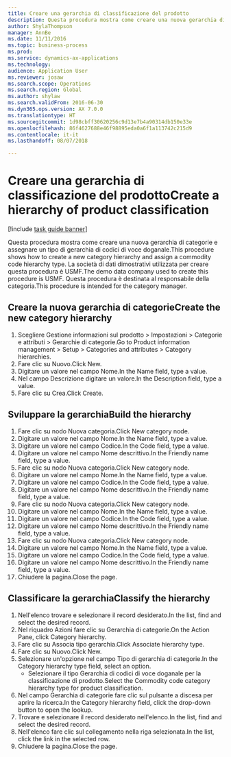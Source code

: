 ```yaml
--- 
title: Creare una gerarchia di classificazione del prodotto
description: Questa procedura mostra come creare una nuova gerarchia di categorie e assegnare un tipo di gerarchia di codici di voce doganale.
author: ShylaThompson
manager: AnnBe
ms.date: 11/11/2016
ms.topic: business-process
ms.prod: 
ms.service: dynamics-ax-applications
ms.technology: 
audience: Application User
ms.reviewer: josaw
ms.search.scope: Operations
ms.search.region: Global
ms.author: shylaw
ms.search.validFrom: 2016-06-30
ms.dyn365.ops.version: AX 7.0.0
ms.translationtype: HT
ms.sourcegitcommit: 1d98cbff30620256c9d13e7b4a90314db150e33e
ms.openlocfilehash: 86f4627688e46f98895eda0a6f1a113742c215d9
ms.contentlocale: it-it
ms.lasthandoff: 08/07/2018

---
```

# <a name="create-a-hierarchy-of-product-classification"></a><span data-ttu-id="53f4b-103">Creare una gerarchia di classificazione del prodotto</span><span class="sxs-lookup"><span data-stu-id="53f4b-103">Create a hierarchy of product classification</span></span>

[!include [task guide banner](../../includes/task-guide-banner.md)]

<span data-ttu-id="53f4b-104">Questa procedura mostra come creare una nuova gerarchia di categorie e assegnare un tipo di gerarchia di codici di voce doganale.</span><span class="sxs-lookup"><span data-stu-id="53f4b-104">This procedure shows how to create a new category hierarchy and assign a commodity code hierarchy type.</span></span> <span data-ttu-id="53f4b-105">La società di dati dimostrativi utilizzata per creare questa procedura è USMF.</span><span class="sxs-lookup"><span data-stu-id="53f4b-105">The demo data company used to create this procedure is USMF.</span></span> <span data-ttu-id="53f4b-106">Questa procedura è destinata al responsabile della categoria.</span><span class="sxs-lookup"><span data-stu-id="53f4b-106">This procedure is intended for the category manager.</span></span>


## <a name="create-the-new-category-hierarchy"></a><span data-ttu-id="53f4b-107">Creare la nuova gerarchia di categorie</span><span class="sxs-lookup"><span data-stu-id="53f4b-107">Create the new category hierarchy</span></span>
1. <span data-ttu-id="53f4b-108">Scegliere Gestione informazioni sul prodotto > Impostazioni > Categorie e attributi > Gerarchie di categorie.</span><span class="sxs-lookup"><span data-stu-id="53f4b-108">Go to Product information management > Setup > Categories and attributes > Category hierarchies.</span></span>
2. <span data-ttu-id="53f4b-109">Fare clic su Nuovo.</span><span class="sxs-lookup"><span data-stu-id="53f4b-109">Click New.</span></span>
3. <span data-ttu-id="53f4b-110">Digitare un valore nel campo Nome.</span><span class="sxs-lookup"><span data-stu-id="53f4b-110">In the Name field, type a value.</span></span>
4. <span data-ttu-id="53f4b-111">Nel campo Descrizione digitare un valore.</span><span class="sxs-lookup"><span data-stu-id="53f4b-111">In the Description field, type a value.</span></span>
5. <span data-ttu-id="53f4b-112">Fare clic su Crea.</span><span class="sxs-lookup"><span data-stu-id="53f4b-112">Click Create.</span></span>

## <a name="build-the-hierarchy"></a><span data-ttu-id="53f4b-113">Sviluppare la gerarchia</span><span class="sxs-lookup"><span data-stu-id="53f4b-113">Build the hierarchy</span></span>
1. <span data-ttu-id="53f4b-114">Fare clic su nodo Nuova categoria.</span><span class="sxs-lookup"><span data-stu-id="53f4b-114">Click New category node.</span></span>
2. <span data-ttu-id="53f4b-115">Digitare un valore nel campo Nome.</span><span class="sxs-lookup"><span data-stu-id="53f4b-115">In the Name field, type a value.</span></span>
3. <span data-ttu-id="53f4b-116">Digitare un valore nel campo Codice.</span><span class="sxs-lookup"><span data-stu-id="53f4b-116">In the Code field, type a value.</span></span>
4. <span data-ttu-id="53f4b-117">Digitare un valore nel campo Nome descrittivo.</span><span class="sxs-lookup"><span data-stu-id="53f4b-117">In the Friendly name field, type a value.</span></span>
5. <span data-ttu-id="53f4b-118">Fare clic su nodo Nuova categoria.</span><span class="sxs-lookup"><span data-stu-id="53f4b-118">Click New category node.</span></span>
6. <span data-ttu-id="53f4b-119">Digitare un valore nel campo Nome.</span><span class="sxs-lookup"><span data-stu-id="53f4b-119">In the Name field, type a value.</span></span>
7. <span data-ttu-id="53f4b-120">Digitare un valore nel campo Codice.</span><span class="sxs-lookup"><span data-stu-id="53f4b-120">In the Code field, type a value.</span></span>
8. <span data-ttu-id="53f4b-121">Digitare un valore nel campo Nome descrittivo.</span><span class="sxs-lookup"><span data-stu-id="53f4b-121">In the Friendly name field, type a value.</span></span>
9. <span data-ttu-id="53f4b-122">Fare clic su nodo Nuova categoria.</span><span class="sxs-lookup"><span data-stu-id="53f4b-122">Click New category node.</span></span>
10. <span data-ttu-id="53f4b-123">Digitare un valore nel campo Nome.</span><span class="sxs-lookup"><span data-stu-id="53f4b-123">In the Name field, type a value.</span></span>
11. <span data-ttu-id="53f4b-124">Digitare un valore nel campo Codice.</span><span class="sxs-lookup"><span data-stu-id="53f4b-124">In the Code field, type a value.</span></span>
12. <span data-ttu-id="53f4b-125">Digitare un valore nel campo Nome descrittivo.</span><span class="sxs-lookup"><span data-stu-id="53f4b-125">In the Friendly name field, type a value.</span></span>
13. <span data-ttu-id="53f4b-126">Fare clic su nodo Nuova categoria.</span><span class="sxs-lookup"><span data-stu-id="53f4b-126">Click New category node.</span></span>
14. <span data-ttu-id="53f4b-127">Digitare un valore nel campo Nome.</span><span class="sxs-lookup"><span data-stu-id="53f4b-127">In the Name field, type a value.</span></span>
15. <span data-ttu-id="53f4b-128">Digitare un valore nel campo Codice.</span><span class="sxs-lookup"><span data-stu-id="53f4b-128">In the Code field, type a value.</span></span>
16. <span data-ttu-id="53f4b-129">Digitare un valore nel campo Nome descrittivo.</span><span class="sxs-lookup"><span data-stu-id="53f4b-129">In the Friendly name field, type a value.</span></span>
17. <span data-ttu-id="53f4b-130">Chiudere la pagina.</span><span class="sxs-lookup"><span data-stu-id="53f4b-130">Close the page.</span></span>

## <a name="classify-the-hierarchy"></a><span data-ttu-id="53f4b-131">Classificare la gerarchia</span><span class="sxs-lookup"><span data-stu-id="53f4b-131">Classify the hierarchy</span></span>
1. <span data-ttu-id="53f4b-132">Nell'elenco trovare e selezionare il record desiderato.</span><span class="sxs-lookup"><span data-stu-id="53f4b-132">In the list, find and select the desired record.</span></span>
2. <span data-ttu-id="53f4b-133">Nel riquadro Azioni fare clic su Gerarchia di categorie.</span><span class="sxs-lookup"><span data-stu-id="53f4b-133">On the Action Pane, click Category hierarchy.</span></span>
3. <span data-ttu-id="53f4b-134">Fare clic su Associa tipo gerarchia.</span><span class="sxs-lookup"><span data-stu-id="53f4b-134">Click Associate hierarchy type.</span></span>
4. <span data-ttu-id="53f4b-135">Fare clic su Nuovo.</span><span class="sxs-lookup"><span data-stu-id="53f4b-135">Click New.</span></span>
5. <span data-ttu-id="53f4b-136">Selezionare un'opzione nel campo Tipo di gerarchia di categorie.</span><span class="sxs-lookup"><span data-stu-id="53f4b-136">In the Category hierarchy type field, select an option.</span></span>
    * <span data-ttu-id="53f4b-137">Selezionare il tipo Gerarchia di codici di voce doganale per la classificazione di prodotto.</span><span class="sxs-lookup"><span data-stu-id="53f4b-137">Select the Commodity code category hierarchy type for product classification.</span></span>  
6. <span data-ttu-id="53f4b-138">Nel campo Gerarchia di categorie fare clic sul pulsante a discesa per aprire la ricerca.</span><span class="sxs-lookup"><span data-stu-id="53f4b-138">In the Category hierarchy field, click the drop-down button to open the lookup.</span></span>
7. <span data-ttu-id="53f4b-139">Trovare e selezionare il record desiderato nell'elenco.</span><span class="sxs-lookup"><span data-stu-id="53f4b-139">In the list, find and select the desired record.</span></span>
8. <span data-ttu-id="53f4b-140">Nell'elenco fare clic sul collegamento nella riga selezionata.</span><span class="sxs-lookup"><span data-stu-id="53f4b-140">In the list, click the link in the selected row.</span></span>
9. <span data-ttu-id="53f4b-141">Chiudere la pagina.</span><span class="sxs-lookup"><span data-stu-id="53f4b-141">Close the page.</span></span>


